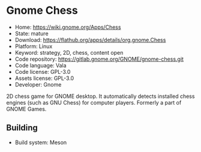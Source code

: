 # Gnome Chess

- Home: https://wiki.gnome.org/Apps/Chess
- State: mature
- Download: https://flathub.org/apps/details/org.gnome.Chess
- Platform: Linux
- Keyword: strategy, 2D, chess, content open
- Code repository: https://gitlab.gnome.org/GNOME/gnome-chess.git
- Code language: Vala
- Code license: GPL-3.0
- Assets license: GPL-3.0
- Developer: Gnome

2D chess game for GNOME desktop. It automatically detects installed chess engines (such as GNU Chess) for computer players.
Formerly a part of GNOME Games.

## Building

- Build system: Meson

